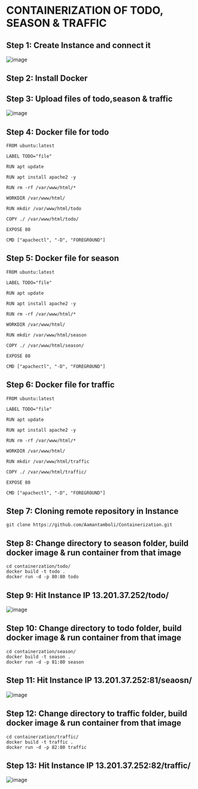 # CONTAINERIZATION OF TODO, SEASON & TRAFFIC
## Step 1: Create Instance and connect it

![image](https://github.com/user-attachments/assets/813e00c4-5fe2-47ba-982e-6e9df1eb8f85)

## Step 2: Install Docker

## Step 3: Upload files of todo,season & traffic

![image](https://github.com/user-attachments/assets/d897d1f1-31e1-4837-9812-b19c7171721f)

## Step 4: Docker file for todo

```
FROM ubuntu:latest

LABEL TODO="file"

RUN apt update

RUN apt install apache2 -y

RUN rm -rf /var/www/html/*

WORKDIR /var/www/html/

RUN mkdir /var/www/html/todo

COPY ./ /var/www/html/todo/

EXPOSE 80
    
CMD ["apachectl", "-D", "FOREGROUND"]
```

## Step 5: Docker file for season

```
FROM ubuntu:latest

LABEL TODO="file"

RUN apt update

RUN apt install apache2 -y

RUN rm -rf /var/www/html/*

WORKDIR /var/www/html/

RUN mkdir /var/www/html/season

COPY ./ /var/www/html/season/

EXPOSE 80
    
CMD ["apachectl", "-D", "FOREGROUND"]
```

## Step 6: Docker file for traffic

```
FROM ubuntu:latest

LABEL TODO="file"

RUN apt update

RUN apt install apache2 -y

RUN rm -rf /var/www/html/*

WORKDIR /var/www/html/

RUN mkdir /var/www/html/traffic

COPY ./ /var/www/html/traffic/

EXPOSE 80
    
CMD ["apachectl", "-D", "FOREGROUND"]
```

## Step 7: Cloning remote repository in Instance

```
git clone https://github.com/Aamantamboli/Containerization.git
```

## Step 8: Change directory to season folder, build docker image & run container from that image 

```
cd containerzation/todo/
docker build -t todo .
docker run -d -p 80:80 todo
```

## Step 9: Hit Instance IP 13.201.37.252/todo/ 

![image](https://github.com/user-attachments/assets/27f8efe1-f398-46b0-8d69-78fb2d03f038)

## Step 10: Change directory to todo folder, build docker image & run container from that image

```
cd containerzation/season/
docker build -t season .
docker run -d -p 81:80 season
```

## Step 11: Hit Instance IP 13.201.37.252:81/seaosn/ 

![image](https://github.com/user-attachments/assets/7909c102-3232-4758-910f-4536bb99577c)

## Step 12: Change directory to traffic folder, build docker image & run container from that image 

```
cd containerzation/traffic/
docker build -t traffic .
docker run -d -p 82:80 traffic
```

## Step 13: Hit Instance IP 13.201.37.252:82/traffic/ 

![image](https://github.com/user-attachments/assets/b7817e3b-1a54-4aa3-bd3b-57cd9c11166c)
